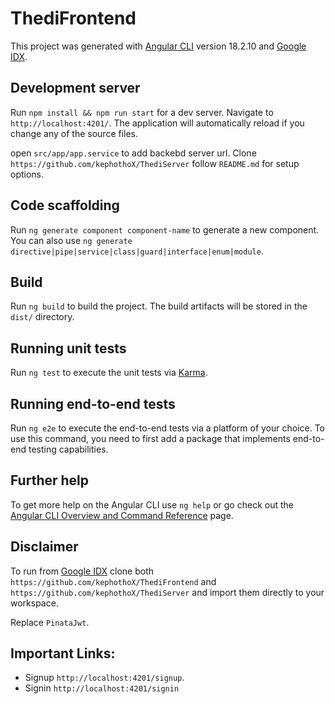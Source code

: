 # ThediFrontend

This project was generated with [Angular CLI](https://github.com/angular/angular-cli) version 18.2.10 and [Google IDX](https://idx.google.com/import).

## Development server

Run `npm install && npm run start` for a dev server. Navigate to `http://localhost:4201/`. The application will automatically reload if you change any of the source files.

open `src/app/app.service` to add backebd server url. Clone `https://github.com/kephothoX/ThediServer` follow `README.md` for setup options.

## Code scaffolding

Run `ng generate component component-name` to generate a new component. You can also use `ng generate directive|pipe|service|class|guard|interface|enum|module`.

## Build

Run `ng build` to build the project. The build artifacts will be stored in the `dist/` directory.

## Running unit tests

Run `ng test` to execute the unit tests via [Karma](https://karma-runner.github.io).

## Running end-to-end tests

Run `ng e2e` to execute the end-to-end tests via a platform of your choice. To use this command, you need to first add a package that implements end-to-end testing capabilities.

## Further help

To get more help on the Angular CLI use `ng help` or go check out the [Angular CLI Overview and Command Reference](https://angular.dev/tools/cli) page.

## Disclaimer 
To run from [Google IDX](https://idx.google.com/import) clone both `https://github.com/kephothoX/ThediFrontend` and `https://github.com/kephothoX/ThediServer` and import them directly to your workspace.

Replace `PinataJwt`.

## Important Links:
- Signup `http://localhost:4201/signup`.
- Signin `http://localhost:4201/signin`
  
